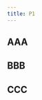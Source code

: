 ```yaml
---
title: P1
---
```


<!-- #region 1a -->
## AAA
<!-- #endregion 1a -->

<!-- #region 1b -->
## BBB
<!-- #endregion 1b -->

<!-- #region 1c -->
## CCC
<!-- #endregion 1c -->